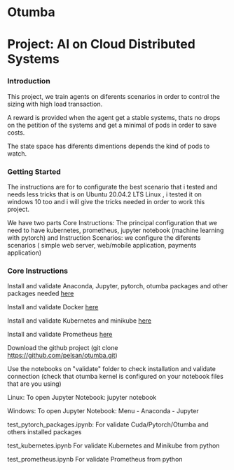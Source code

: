 # Otumba

# Project: AI on Cloud Distributed Systems

### Introduction

This project, we train agents on diferents scenarios in order to control the sizing with high load transaction. 

A reward is provided when the agent get a stable systems, thats no drops on the petition of the systems and get a minimal of pods in order to save costs.

The state space  has diferents dimentions depends the kind of pods to watch.


### Getting Started

The instructions are for to configurate the best scenario that i tested and needs less tricks that is on Ubuntu 20.04.2 LTS Linux , i tested it on windows 10 too and i will give the tricks needed in order to work  this project.

We have two parts
Core Instructions: The principal configuration that we need to have kubernetes, prometheus, jupyter notebook (machine learning with pytorch) and Instruction Scenarios: we configure the diferents scenarios ( simple web server,  web/mobile application, payments application)

### Core Instructions

Install and validate Anaconda, Jupyter, pytorch, otumba packages and other packages needed  [here](https://github.com/pelsan/otumba/blob/main/anaconda_otumba_install.txt)

Install and validate Docker [here](https://github.com/pelsan/otumba/blob/main/docker_install.txt)

Install and validate Kubernetes and minikube [here](https://github.com/pelsan/otumba/blob/main/kubernetes_install.txt)

Install and validate Prometheus [here](https://github.com/pelsan/otumba/blob/main/prometheus_install.txt)


Download the github project (git clone https://github.com/pelsan/otumba.git) 

Use the notebooks on "validate" folder to check installation and validate connection (check that otumba kernel is configured on your notebook files that are you using)

Linux: To open Jupyter Notebook:
	jupyter notebook

Windows: To open Jupyter Notebook:
	Menu - Anaconda - Jupyter


test_pytorch_packages.ipynb:  	For validate Cuda/Pytorch/Otumba and others installed packages

test_kubernetes.ipynb			For validate Kubernetes and Minikube from python

test_prometheus.ipynb			For validate Prometheus from python